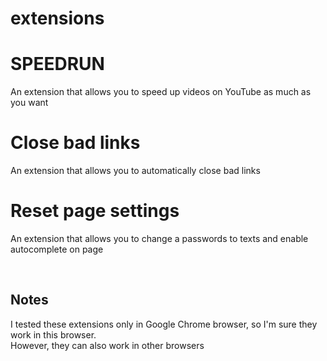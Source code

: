# extensions

<h1>SPEEDRUN</h1>

An extension that allows you to speed up videos on YouTube as much as you want

<h1>Close bad links</h1>

An extension that allows you to automatically close bad links

<h1>Reset page settings</h1>

An extension that allows you to change a passwords to texts and enable autocomplete on page

<br><h2>Notes</h2>
I tested these extensions only in Google Chrome browser, so I'm sure they work in this browser. 
<br>However, they can also work in other browsers
